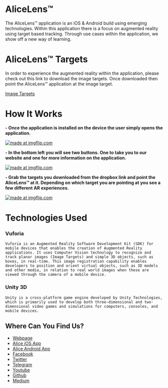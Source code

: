# AliceLens™
  The AliceLens™ application is an iOS & Android build using emerging technologies. Within this application there is a focus on augmented reality using target based tracking. Through use cases within the application, we show off a new way of learning.
  
# AliceLens™ Targets
  In order to experience the augmented reality within the application, please check out this link to download the image targets. Once downloaded then point the AliceLens™ application at the image target.
     
   <a href="https://www.dropbox.com/sh/qfm3znk51hxiahv/AADVj2R5X70regY0sAumopdVa?dl=0" title="Image Targets Link"/>Image Targets</a>
     

# How It Works

**- Once the application is installed on the device the user simply opens the application.**

<a href="https://imgflip.com/gif/2c7itk"><img src="https://i.imgflip.com/2c7itk.gif" title="made at imgflip.com"/></a>

**- In the bottom left you will see two buttons. One to take you to our website and one for more information on the application.**

<a href="https://imgflip.com/gif/2bnjef"><img src="https://i.imgflip.com/2bnjef.gif" title="made at imgflip.com"/></a>

**- Grab the targets you downloaded from the dropbox link and point the AliceLens™ at it. Depending on which target you are pointing at you see a few different AR experiences.**

<a href="https://imgflip.com/gif/2c7imr"><img src="https://i.imgflip.com/2c7imr.gif" title="made at imgflip.com"/></a>

# Technologies Used

### Vuforia

```Vuforia is an Augmented Reality Software Development Kit (SDK) for mobile devices that enables the creation of Augmented Reality applications. It uses Computer Vision technology to recognize and track planar images (Image Targets) and simple 3D objects, such as boxes, in real-time. This image registration capability enables developers to position and orient virtual objects, such as 3D models and other media, in relation to real world images when these are viewed through the camera of a mobile device.```

### Unity 3D

```Unity is a cross-platform game engine developed by Unity Technologies, which is primarily used to develop both three-dimensional and two-dimensional video games and simulations for computers, consoles, and mobile devices.```


## Where Can You Find Us?

* [Webpage](https://leapwithalice.io)
* [Alice iOS App](https://itunes.apple.com/us/app/leap-with-alice/id1369587027?platform=iphone&preserveScrollPosition=true&platform=iphone&platform=iphone&platform=iphone#platform/iphone&platform=iphone&platform=iphone&platform=iphone)
* [Alice Android App](https://play.google.com/store/apps/details?id=com.lwa.demo)
* [Facebook](https://www.facebook.com/LeapWithAlice/?ref=br_rs)
* [Twitter](https://twitter.com/LeapWithAlice) 
* [Telegram](https://t.me/LWAlice)
* [Youtube](https://www.youtube.com/channel/UCrrw59HelHtZcLsNwUMCsIA?view_as=subscriber) 
* [Github](https://github.com/AlfonsoMorales/Leap-With-Alice-Demo)
* [Medium](https://medium.com/@LeapWithAlice)

